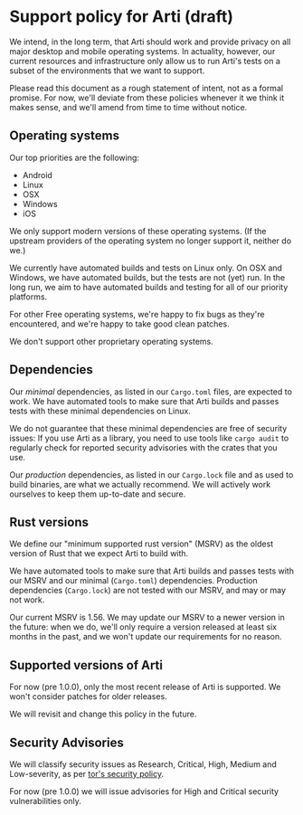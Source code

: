 # Support policy for Arti (draft)

We intend, in the long term, that Arti should work and provide privacy
on all major desktop and mobile operating systems.  In actuality,
however, our current resources and infrastructure only allow us to run
Arti's tests on a subset of the environments that we want to support.

Please read this document as a rough statement of intent, not as a formal
promise. For now, we'll deviate from these policies whenever it we think it
makes sense, and we'll amend from time to time without notice.


## Operating systems

Our top priorities are the following:

  * Android
  * Linux
  * OSX
  * Windows
  * iOS

We only support modern versions of these operating systems.  (If the
upstream providers of the operating system no longer support it, neither
do we.)

We currently have automated builds and tests on Linux only.  On OSX and
Windows, we have automated builds, but the tests are not (yet) run.  In the
long run, we aim to have automated builds and testing for all of our priority
platforms.

For other Free operating systems, we're happy to fix bugs as they're
encountered, and we're happy to take good clean patches.

We don't support other proprietary operating systems.

## Dependencies

Our _minimal_ dependencies, as listed in our `Cargo.toml` files, are
expected to work.  We have automated tools to make sure that Arti builds
and passes tests with these minimal dependencies on Linux.

We do not guarantee that these minimal dependencies are free of security
issues: If you use Arti as a library, you need to use tools like `cargo
audit` to regularly check for reported security advisories with the
crates that you use.

Our _production_ dependencies, as listed in our `Cargo.lock` file and as
used to build binaries, are what we actually recommend.  We will
actively work ourselves to keep them up-to-date and secure.


## Rust versions

We define our "minimum supported rust version" (MSRV) as the oldest
version of Rust that we expect Arti to build with.

We have automated tools to make sure that Arti builds and passes tests
with our MSRV and our minimal (`Cargo.toml`) dependencies.  Production
dependencies (`Cargo.lock`) are not tested with our MSRV, and may or may
not work.

Our current MSRV is 1.56.  We may update our MSRV to a newer version in
the future: when we do, we'll only require a version released at least
six months in the past, and we won't update our requirements for no
reason.


## Supported versions of Arti

For now (pre 1.0.0), only the most recent release of Arti is supported.
We won't consider patches for older releases.

We will revisit and change this policy in the future.

## Security Advisories

We will classify security issues as Research, Critical, High, Medium and
Low-severity, as per [tor's security policy].

For now (pre 1.0.0) we will issue advisories for High and Critical
security vulnerabilities only.



[tor's security policy]: https://gitlab.torproject.org/tpo/core/team/-/wikis/NetworkTeam/SecurityPolicy
